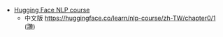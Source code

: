 

* [Hugging Face NLP course](https://huggingface.co/learn/nlp-course/chapter0/1?fw=pt)
    * 中文版 https://huggingface.co/learn/nlp-course/zh-TW/chapter0/1 (讚)